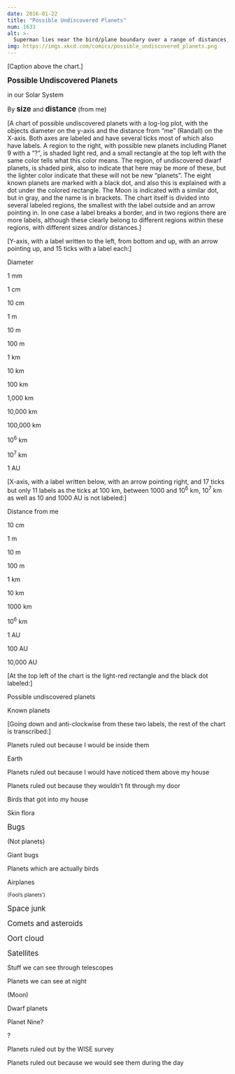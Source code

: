 ```yaml
---
date: 2016-01-22
title: "Possible Undiscovered Planets"
num: 1633
alt: >-
  Superman lies near the bird/plane boundary over a range of distances, which explains the confusion.
img: https://imgs.xkcd.com/comics/possible_undiscovered_planets.png
---
```

[Caption above the chart.]

<big>**Possible Undiscovered Planets**</big>

in our Solar System

By <big>**size**</big> and <big>**distance**</big> (from me)

[A chart of possible undiscovered planets with a log-log plot, with the objects diameter on the y-axis and the distance from “me” (Randall) on the X-axis. Both axes are labeled and have several ticks most of which also have labels. A region to the right, with possible new planets including Planet 9 with a “?”, is shaded light red, and a small rectangle at the top left with the same color tells what this color means. The region, of undiscovered dwarf planets, is shaded pink, also to indicate that here may be more of these, but the lighter color indicate that these will not be new “planets”. The eight known planets are marked with a black dot, and also this is explained with a dot under the colored rectangle. The Moon is indicated with a similar dot, but in gray, and the name is in brackets. The chart itself is divided into several labeled regions, the smallest with the label outside and an arrow pointing in. In one case a label breaks a border, and in two regions there are more labels, although these clearly belong to different regions within these regions, with different sizes and/or distances.]

[Y-axis, with a label written to the left, from bottom and up, with an arrow pointing up, and 15 ticks with a label each:]

Diameter

1 mm

1 cm

10 cm

1 m

10 m

100 m

1 km

10 km

100 km

1,000 km

10,000 km

100,000 km

10<sup>6</sup> km

10<sup>7</sup> km

1 AU

[X-axis, with a label written below, with an arrow pointing right, and 17 ticks but only 11 labels as the ticks at 100 km, between 1000 and 10<sup>6</sup> km, 10<sup>7</sup> km as well as 10 and 1000 AU is not labeled:]

Distance from me

10 cm

1 m

10 m

100 m

1 km

10 km

1000 km

10<sup>6</sup> km

1 AU

100 AU

10,000 AU

[At the top left of the chart is the light-red rectangle and the black dot labeled:]

Possible undiscovered planets

Known planets

[Going down and anti-clockwise from these two labels, the rest of the chart is transcribed:]

Planets ruled out because I would be inside them

Earth

Planets ruled out because I would have noticed them above my house

Planets ruled out because they wouldn’t fit through my door

Birds that got into my house

Skin flora

<big>Bugs</big>

(Not planets)

Giant bugs

Planets which are actually birds

Airplanes

<small>(Fool’s planets’)</small>

<big>Space junk</big>

<big>Comets and asteroids</big>

<big>Oort cloud</big>

<big>Satellites</big>

Stuff we can see through telescopes

Planets we can see at night

(Moon)

Dwarf planets

Planet Nine?

?

Planets ruled out by the WISE survey

Planets ruled out because we would see them during the day